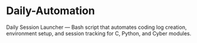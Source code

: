 # Daily-Automation
Daily Session Launcher — Bash script that automates coding log creation, environment setup, and session tracking for C, Python, and Cyber modules.
